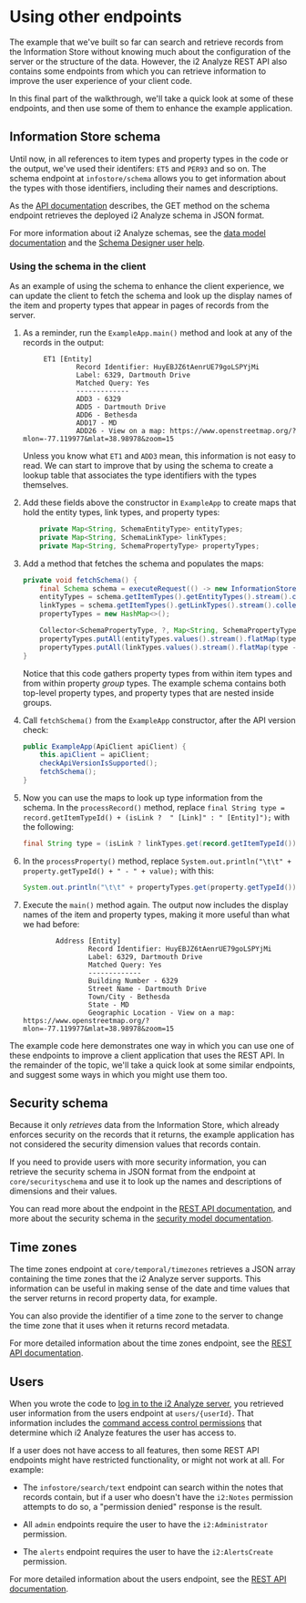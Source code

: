 # Using other endpoints

The example that we've built so far can search and retrieve records from the Information Store without knowing much about the configuration of the server or the structure of the data.
However, the i2 Analyze REST API also contains some endpoints from which you can retrieve information to improve the user experience of your client code.

In this final part of the walkthrough, we'll take a quick look at some of these endpoints, and then use some of them to enhance the example application.

## Information Store schema

Until now, in all references to item types and property types in the code or the output, we've used their identifers: `ET5` and `PER93` and so on.
The schema endpoint at `infostore/schema` allows you to get information about the types with those identifiers, including their names and descriptions.

As the [API documentation](https://docs.i2group.com/analyze/public-rest-api.html#get-/api/v1/infostore/schema) describes, the GET method on the schema endpoint retrieves the deployed i2 Analyze schema in JSON format.

For more information about i2 Analyze schemas, see the [data model documentation](https://docs.i2group.com/analyze/i2_analyze_schemas.html) and the [Schema Designer user help](https://docs.i2group.com/analyze/schemas.html).

### Using the schema in the client

As an example of using the schema to enhance the client experience, we can update the client to fetch the schema and look up the display names of the item and property types that appear in pages of records from the server.

1. As a reminder, run the `ExampleApp.main()` method and look at any of the records in the output:

   ```
        ET1 [Entity]
                Record Identifier: HuyEBJZ6tAenrUE79goLSPYjMi
                Label: 6329, Dartmouth Drive
                Matched Query: Yes
                -------------
                ADD3 - 6329
                ADD5 - Dartmouth Drive
                ADD6 - Bethesda
                ADD17 - MD
                ADD26 - View on a map: https://www.openstreetmap.org/?mlon=-77.119977&mlat=38.98978&zoom=15
   ```

   Unless you know what `ET1` and `ADD3` mean, this information is not easy to read.
   We can start to improve that by using the schema to create a lookup table that associates the type identifiers with the types themselves.

1. Add these fields above the constructor in `ExampleApp` to create maps that hold the entity types, link types, and property types:

   ```java
       private Map<String, SchemaEntityType> entityTypes;
       private Map<String, SchemaLinkType> linkTypes;
       private Map<String, SchemaPropertyType> propertyTypes;
   ```

1. Add a method that fetches the schema and populates the maps:

   ```java
   private void fetchSchema() {
       final Schema schema = executeRequest(() -> new InformationStoreApi(apiClient).getInfoStoreSchema());
       entityTypes = schema.getItemTypes().getEntityTypes().stream().collect(Collectors.toMap(SchemaEntityType::getId, Function.identity()));
       linkTypes = schema.getItemTypes().getLinkTypes().stream().collect(Collectors.toMap(SchemaLinkType::getId, Function.identity()));
       propertyTypes = new HashMap<>();

       Collector<SchemaPropertyType, ?, Map<String, SchemaPropertyType>> collectProperties = Collectors.toMap(SchemaPropertyType::getId, Function.identity());
       propertyTypes.putAll(entityTypes.values().stream().flatMap(type -> Stream.concat(type.getPropertyGroupTypes().stream().map(SchemaPropertyGroupType::getPropertyTypes).flatMap(Collection::stream), type.getPropertyTypes().stream())).collect(collectProperties));
       propertyTypes.putAll(linkTypes.values().stream().flatMap(type -> Stream.concat(type.getPropertyGroupTypes().stream().map(SchemaPropertyGroupType::getPropertyTypes).flatMap(Collection::stream), type.getPropertyTypes().stream())).collect(collectProperties));
   }
   ```

   Notice that this code gathers property types from within item types and from within property _group_ types.
   The example schema contains both top-level property types, and property types that are nested inside groups.

1. Call `fetchSchema()` from the `ExampleApp` constructor, after the API version check:

   ```java
   public ExampleApp(ApiClient apiClient) {
       this.apiClient = apiClient;
       checkApiVersionIsSupported();
       fetchSchema();
   }
   ```

1. Now you can use the maps to look up type information from the schema.
   In the `processRecord()` method, replace `final String type = record.getItemTypeId() + (isLink ?  " [Link]" : " [Entity]");` with the following:

   ```java
   final String type = (isLink ? linkTypes.get(record.getItemTypeId()).getDisplayName() + " [Link]" : entityTypes.get(record.getItemTypeId()).getDisplayName() + " [Entity]");
   ```

1. In the `processProperty()` method, replace `System.out.println("\t\t" + property.getTypeId() + " - " + value);` with this:

   ```java
   System.out.println("\t\t" + propertyTypes.get(property.getTypeId()).getDisplayName() + " - " + value);
   ```

1. Execute the `main()` method again.
   The output now includes the display names of the item and property types, making it more useful than what we had before:

   ```
           Address [Entity]
                   Record Identifier: HuyEBJZ6tAenrUE79goLSPYjMi
                   Label: 6329, Dartmouth Drive
                   Matched Query: Yes
                   -------------
                   Building Number - 6329
                   Street Name - Dartmouth Drive
                   Town/City - Bethesda
                   State - MD
                   Geographic Location - View on a map: https://www.openstreetmap.org/?mlon=-77.119977&mlat=38.98978&zoom=15
   ```

The example code here demonstrates one way in which you can use one of these endpoints to improve a client application that uses the REST API.
In the remainder of the topic, we'll take a quick look at some similar endpoints, and suggest some ways in which you might use them too.

## Security schema

Because it only _retrieves_ data from the Information Store, which already enforces security on the records that it returns, the example application has not considered the security dimension values that records contain.

If you need to provide users with more security information, you can retrieve the security schema in JSON format from the endpoint at `core/securityschema` and use it to look up the names and descriptions of dimensions and their values.

You can read more about the endpoint in the [REST API documentation](https://docs.i2group.com/analyze/public-rest-api.html#get-/api/v1/core/securityschema), and more about the security schema in the [security model documentation](https://docs.i2group.com/analyze/security_model.html).

## Time zones

The time zones endpoint at `core/temporal/timezones` retrieves a JSON array containing the time zones that the i2 Analyze server supports.
This information can be useful in making sense of the date and time values that the server returns in record property data, for example.

You can also provide the identifier of a time zone to the server to change the time zone that it uses when it returns record metadata.

For more detailed information about the time zones endpoint, see the [REST API documentation](https://docs.i2group.com/analyze/public-rest-api.html#get-/api/v1/core/temporal/timezones).

## Users

When you wrote the code to [log in to the i2 Analyze server](logging-in.md), you retrieved user information from the users endpoint at `users/{userId}`.
That information includes the [command access control permissions](https://docs.i2group.com/analyze/controlling_access.html) that determine which i2 Analyze features the user has access to.

If a user does not have access to all features, then some REST API endpoints might have restricted functionality, or might not work at all.
For example:

- The `infostore/search/text` endpoint can search within the notes that records contain, but if a user who doesn't have the `i2:Notes` permission attempts to do so, a "permission denied" response is the result.

- All `admin` endpoints require the user to have the `i2:Administrator` permission.

- The `alerts` endpoint requires the user to have the `i2:AlertsCreate` permission.

For more detailed information about the users endpoint, see the [REST API documentation](https://docs.i2group.com/analyze/public-rest-api.html#get-/api/v1/users/-userId-).
